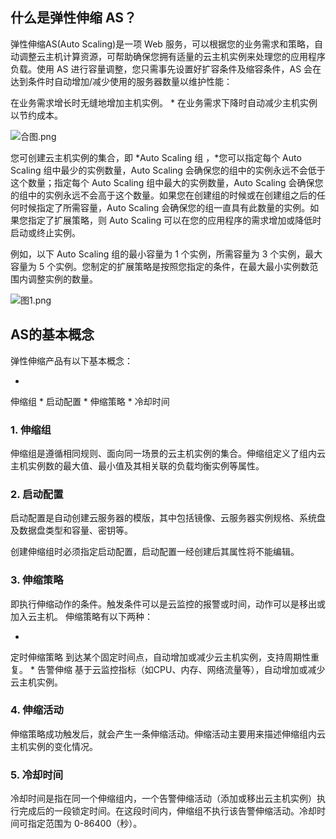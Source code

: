## **什么是弹性伸缩 AS？**

弹性伸缩AS(Auto Scaling)是一项 Web 服务，可以根据您的业务需求和策略，自动调整云主机计算资源，可帮助确保您拥有适量的云主机实例来处理您的应用程序负载。使用 AS 进行容量调整，您只需事先设置好扩容条件及缩容条件，AS 会在达到条件时自动增加/减少使用的服务器数量以维护性能：

在业务需求增长时无缝地增加主机实例。
* 
在业务需求下降时自动减少主机实例以节约成本。

![合图.png](https://img1.jcloudcs.com/cms/c0dd56db-1785-4a37-96ce-fa2863ca2b9020171227101245.png)

您可创建云主机实例的集合，即 *Auto Scaling 组 ，*您可以指定每个 Auto Scaling 组中最少的实例数量，Auto Scaling 会确保您的组中的实例永远不会低于这个数量；指定每个 Auto Scaling 组中最大的实例数量，Auto Scaling 会确保您的组中的实例永远不会高于这个数量。如果您在创建组的时候或在创建组之后的任何时候指定了所需容量，Auto Scaling 会确保您的组一直具有此数量的实例。如果您指定了扩展策略，则 Auto Scaling 可以在您的应用程序的需求增加或降低时启动或终止实例。

例如，以下 Auto Scaling 组的最小容量为 1 个实例，所需容量为 3 个实例，最大容量为 5 个实例。您制定的扩展策略是按照您指定的条件，在最大最小实例数范围内调整实例的数量。

![图1.png](https://img1.jcloudcs.com/cms/47099e52-afba-4847-b4ba-97fadc374f1720171227101626.png)

## **AS的基本概念**

弹性伸缩产品有以下基本概念：

* 
伸缩组
* 
启动配置
* 
伸缩策略
* 
冷却时间

### 1. 伸缩组

伸缩组是遵循相同规则、面向同一场景的云主机实例的集合。伸缩组定义了组内云主机实例数的最大值、最小值及其相关联的负载均衡实例等属性。

### 2. 启动配置

启动配置是自动创建云服务器的模版，其中包括镜像、云服务器实例规格、系统盘及数据盘类型和容量、密钥等。

创建伸缩组时必须指定启动配置，启动配置一经创建后其属性将不能编辑。

### 3. 伸缩策略

即执行伸缩动作的条件。触发条件可以是云监控的报警或时间，动作可以是移出或加入云主机。
伸缩策略有以下两种：

* 
定时伸缩策略
到达某个固定时间点，自动增加或减少云主机实例，支持周期性重复。
* 
告警伸缩
基于云监控指标（如CPU、内存、网络流量等），自动增加或减少云主机实例。

### 4. 伸缩活动

伸缩策略成功触发后，就会产生一条伸缩活动。伸缩活动主要用来描述伸缩组内云主机实例的变化情况。

### 5. 冷却时间

冷却时间是指在同一个伸缩组内，一个告警伸缩活动（添加或移出云主机实例）执行完成后的一段锁定时间。在这段时间内，伸缩组不执行该告警伸缩活动。冷却时间可指定范围为 0-86400（秒）。
